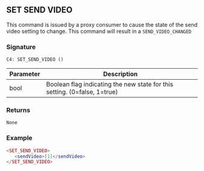 ## SET SEND VIDEO

This command is issued by a proxy consumer to cause the state of the send video setting to change.  This command will result in a `SEND_VIDEO_CHANGED`


### Signature

`C4: SET_SEND_VIDEO ()`


| Parameter | Description |
| --- | --- |
| bool | Boolean flag indicating the new state for this setting. (0=false, 1=true) |


### Returns

`None`


### Example

```lua
<SET_SEND_VIDEO>
   <sendVideo>[1]</sendVideo>
</SET_SEND_VIDEO>
```
